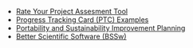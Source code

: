 <!-- overview -->
  * [Rate Your Project Assesment Tool](https://rateyourproject.org/)
  * [Progress Tracking Card (PTC) Examples](https://bssw-psip.github.io/ptc-catalog/catalog)
  * [Portability and Sustainability Improvement Planning](https://bssw.io/psip)
  * [Better Scientific Software (BSSw)](https://bssw.io)
